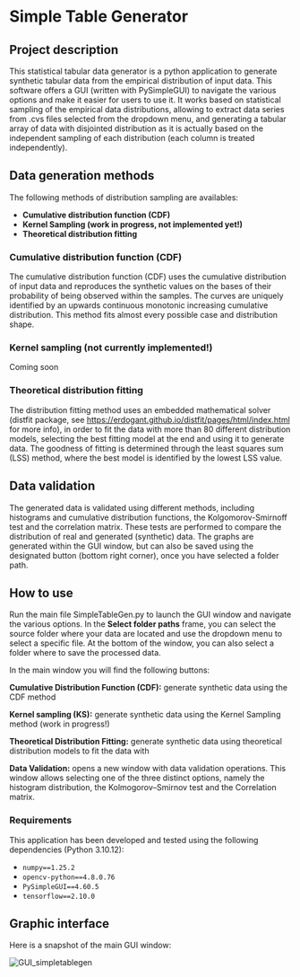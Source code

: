 # Simple Table Generator

## Project description
This statistical tabular data generator is a python application to generate synthetic tabular data from the empirical distribution of input data. This software offers a GUI (written with PySimpleGUI) to navigate the various options and make it easier for users to use it. It works based on statistical sampling of the empirical data distributions, allowing to extract data series from .cvs files selected from the dropdown menu, and generating a tabular array of data with disjointed distribution as it is actually based on the independent sampling of each distribution (each column is treated independently). 

## Data generation methods
The following methods of distribution sampling are availables:
- **Cumulative distribution function (CDF)**
- **Kernel Sampling (work in progress, not implemented yet!)**
- **Theoretical distribution fitting**

### Cumulative distribution function (CDF)
The cumulative distribution function (CDF) uses the cumulative distribution of input data and reproduces the synthetic values on the bases of their probability of being observed within the samples. The curves are uniquely identified by an upwards continuous monotonic increasing cumulative distribution. This method fits almost every possible case and distribution shape. 

### Kernel sampling (not currently implemented!)
Coming soon

### Theoretical distribution fitting 
The distribution fitting method uses an embedded mathematical solver (distfit package, see https://erdogant.github.io/distfit/pages/html/index.html for more info), in order to fit the data with more than 80 different distribution models, selecting the best fitting model at the end and using it to generate data. The goodness of fitting is determined through the least squares sum (LSS) method, where the best model is identified by the lowest LSS value.

## Data validation
The generated data is validated using different methods, including histograms and cumulative distribution functions, the Kolgomorov-Smirnoff test and the correlation matrix. These tests are performed to compare the distribution of real and generated (synthetic) data. The graphs are generated within the GUI window, but can also be saved using the designated button (bottom right corner), once you have selected a folder path.

## How to use
Run the main file SimpleTableGen.py to launch the GUI window and navigate the various options. In the **Select folder paths** frame, you can select the source folder where your data are located and use the dropdown menu to select a specific file. At the bottom of the window, you can also select a folder where to save the processed data. 

In the main window you will find the following buttons:

**Cumulative Distribution Function (CDF):** generate synthetic data using the CDF method

**Kernel sampling (KS):** generate synthetic data using the Kernel Sampling method (work in progress!)

**Theoretical Distribution Fitting:** generate synthetic data using theoretical distribution models to fit the data with

**Data Validation:** opens a new window with data validation operations. This window allows selecting one of the three distinct options, namely the histogram distribution, the Kolmogorov–Smirnov test and the Correlation matrix. 


### Requirements
This application has been developed and tested using the following dependencies (Python 3.10.12):

- `numpy==1.25.2`
- `opencv-python==4.8.0.76`
- `PySimpleGUI==4.60.5`
- `tensorflow==2.10.0`

## Graphic interface
Here is a snapshot of the main GUI window:

![GUI_simpletablegen](https://github.com/CTCycle/SimpleTableGenerator/assets/101833494/773cef93-914d-4c3c-a093-0400a6984b24)



